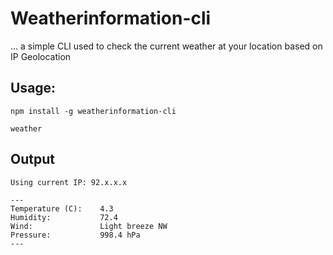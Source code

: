 # Weatherinformation-cli
...
a simple CLI used to check the current weather at your location based on IP Geolocation

## Usage:

```
npm install -g weatherinformation-cli

weather
```

## Output

```
Using current IP: 92.x.x.x

---
Temperature (C):    4.3
Humidity:           72.4
Wind:               Light breeze NW
Pressure:           998.4 hPa
---
```
